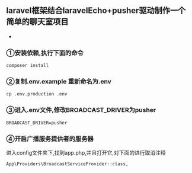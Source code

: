 ## laravel框架结合laravelEcho+pusher驱动制作一个简单的聊天室项目
-
### ①安装依赖,执行下面的命令
```
composer install
```
### ②复制.env.example 重新命名为.env
```
cp .env.production .env
```
### ③进入.env文件,修改BROADCAST_DRIVER为pusher
```
BROADCAST_DRIVER=pusher
```
### ④开启广播服务提供者的服务器
进入config文件夹下,找到app.php,并且打开它,对下面的进行取消注释
```
App\Providers\BroadcastServiceProvider::class,
```
